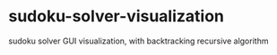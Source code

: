 # sudoku-solver-visualization
sudoku solver GUI visualization, with backtracking recursive algorithm
